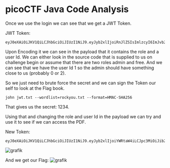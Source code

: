 # picoCTF Java Code Analysis

Once we use the login we can see that we get a JWT Token.

JWT Token:
```
eyJ0eXAiOiJKV1QiLCJhbGciOiJIUzI1NiJ9.eyJyb2xlIjoiRnJlZSIsImlzcyI6ImJvb2tzaGVsZiIsImV4cCI6MTcxMDY3OTM3OSwiaWF0IjoxNzEwMDc0NTc5LCJ1c2VySWQiOjEsImVtYWlsIjoidXNlciJ9.b5go16l65JoJPcQYxUgZYdb8URjnPBQ2spD910lbWic
```

Upon Encoding it we can see in the payload that it contains the role and a user Id. We can either look in the source code that is supplied to us on challenge begin or assume that there are two roles admin and free. And we can see that we have the user Id 1 so the admin should have something close to us (probably 0 or 2).

So we just need to brute force the secret and we can sign the Token our self to look at the Flag book.
```
john jwt.txt --wordlist=rockyou.txt --format=HMAC-SHA256
```
That gives us the secret: 1234.

Using that and changing the role and user Id in the payload we can try and use it to see if we can access the PDF.

New Token:
```
eyJ0eXAiOiJKV1QiLCJhbGciOiJIUzI1NiJ9.eyJyb2xlIjoiYWRtaW4iLCJpc3MiOiJib29rc2hlbGYiLCJleHAiOjE3MTA2NzkzNzksImlhdCI6MTcxMDA3NDU3OSwidXNlcklkIjoyLCJlbWFpbCI6InVzZXIifQ.oSqRLujr74wOcJfjrJepiUBQJljXByV0CsXz1y7a1yg
```

![grafik](https://github.com/6v4tq8mhlO23a/WriteUp/assets/76184566/ba0945b7-9077-4094-9b40-f65b65a387dc)

And we get our Flag:
![grafik](https://github.com/6v4tq8mhlO23a/WriteUp/assets/76184566/0598b4f2-c120-4fd4-aff8-1654f3b200b3)
